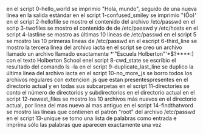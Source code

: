 en el script 0-hello_world se imprimio "Hola, mundo", seguido de una nueva línea en la salida estándar
en el script 1-confused_smiley se imprimio "(Ôo)'
en el script 2-hellofile se mostro el contenido del archivo /etc/passwd
en el scrip 3-twofiles se mostro el contenido de de /etc/passwd y /etc/hosts
en el script 4-lastline se mostro as últimas 10 líneas de /etc/passwd
en el script 5 se mostro las 10 primeras lineas de /etc/passwd
en el escript 6-third_line se mostro la tercera línea del archivo iacta
en el script se creo un archivo llamado un archivo llamado exactamente \*\'"Escuela Holberton"\'\*$?\**\*\*:) con el texto Holberton School 
enel script 8-cwd_state se escribio el resultado del comando ls -la
en el script 9-duplicate_last_line se duplico la última línea del archivo iacta
en el script 10-no_more_js se borro todos los archivos regulares con extencion .js que estan presentespresentes en el directorio actual y en todas sus subcarpetas
en el script 11-directories se conto el número de directorios y subdirectorios en el directorio actual
en el script 12-newest_files se mostro los 10 archivos más nuevos en el directorio actual, por linea del mas nuevo al mas antiguo
en el script 14-findthatword se mostro las líneas que contienen el patrón "root" del archivo /etc/passwd
en el script 13-unique se tomo una lista de palabras como entrada e imprima sólo las palabras que aparecen exactamente una vez